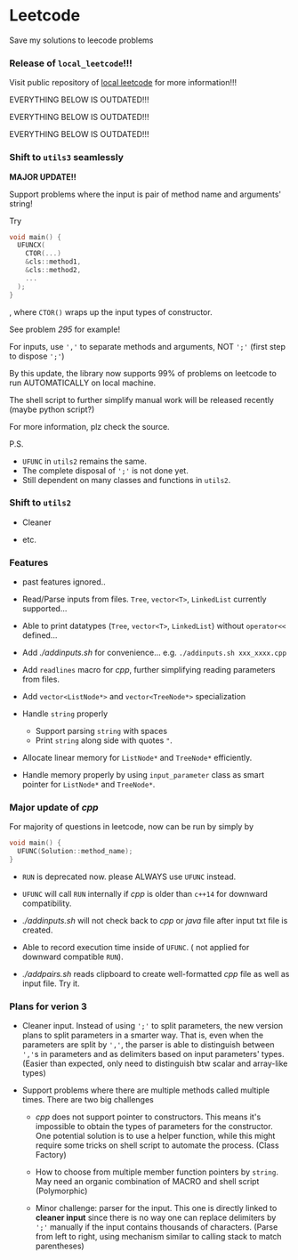 # Leetcode

Save my solutions to leecode problems

### Release of `local_leetcode`!!!

Visit public repository of [local leetcode](https://github.com/yuhenghuang/local_leetcode) for more information!!!



EVERYTHING BELOW IS OUTDATED!!!

EVERYTHING BELOW IS OUTDATED!!!

EVERYTHING BELOW IS OUTDATED!!!


### Shift to `utils3` seamlessly

**MAJOR UPDATE!!**

Support problems where the input is pair of method name and arguments' string!

Try 

```cpp
void main() {
  UFUNCX(
    CTOR(...)
    &cls::method1, 
    &cls::method2, 
    ...
  );
}
```

, where `CTOR()` wraps up the input types of constructor.


See problem *295* for example!

For inputs, use `','` to separate methods and arguments, NOT `';'` (first step to dispose `';'`)

By this update, the library now supports 99% of problems on leetcode to run AUTOMATICALLY
on local machine.

The shell script to further simplify manual work will be released recently (maybe python script?)

For more information, plz check the source.

P.S. 
* `UFUNC` in `utils2` remains the same.
* The complete disposal of `';'` is not done yet.
* Still dependent on many classes and functions in `utils2`.


### Shift to `utils2`

* Cleaner

* etc.

### Features

* past features ignored..

* Read/Parse inputs from files. `Tree`, `vector<T>`, `LinkedList` currently supported...

* Able to print datatypes (`Tree`, `vector<T>`, `LinkedList`) without `operator<<` defined...

* Add *./addinputs.sh* for convenience... e.g. `./addinputs.sh xxx_xxxx.cpp`

* Add `readlines` macro for *cpp*, further simplifying reading parameters from files.

* Add `vector<ListNode*>` and `vector<TreeNode*>` specialization

* Handle `string` properly
  * Support parsing `string` with spaces
  * Print `string` along side with quotes `"`.

* Allocate linear memory for `ListNode*` and `TreeNode*` efficiently.

* Handle memory properly by using `input_parameter` class as smart pointer for `ListNode*` and `TreeNode*`.


### Major update of *cpp*

For majority of questions in leetcode, now can be run by simply by

```cpp
void main() {
  UFUNC(Solution::method_name);
}
```

* `RUN` is deprecated now. please ALWAYS use `UFUNC` instead.

* `UFUNC` will call `RUN` internally if *cpp* is older than `c++14` for downward compatibility.

* *./addinputs.sh* will not check back to *cpp* or *java* file after input txt file is created.

* Able to record execution time inside of `UFUNC`. ( not applied for downward compatible `RUN`).

* *./addpairs.sh* reads clipboard to create well-formatted *cpp* file as well as input file. Try it.


### Plans for verion 3

* Cleaner input. Instead of using `';'` to split parameters, the new version plans to split parameters in a smarter way. That is, even when the parameters are split by `','`, the parser is able to distinguish between `','`s in parameters and as delimiters based on input parameters' types. (Easier than expected, only need to distinguish btw scalar and array-like types)

* Support problems where there are multiple methods called multiple times. There are two big challenges

  * *cpp* does not support pointer to constructors. This means it's impossible to obtain the types of parameters for the constructor. One potential solution is to use a helper function, while this might require some tricks on shell script to automate the process. (Class Factory)

  * How to choose from multiple member function pointers by `string`. May need an organic combination of MACRO and shell script (Polymorphic)

  * Minor challenge: parser for the input. This one is directly linked to **cleaner input** since there is no way one can replace delimiters by `';'` manually if the input contains thousands of characters. (Parse from left to right, using mechanism similar to calling stack to match parentheses)
